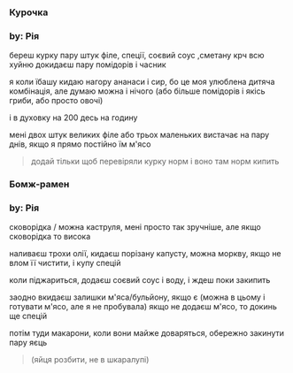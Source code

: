 ### Курочка 
### by: Рія

береш курку пару штук філе, спеції, соєвий соус ,сметану крч всю хуйню 
докидаєш пару помідорів і часник 

я коли їбашу кидаю нагору ананаси і сир, бо це моя улюблена дитяча комбінація, але думаю можна і нічого (або більше помідорів і якісь гриби, або просто овочі)

і в духовку на 200 десь на годину

мені двох штук великих філе або трьох маленьких вистачає на пару днів, якщо я прямо постійно їм м'ясо

> додай тільки щоб перевіряли курку норм
> і воно там норм кипить

### Бомж-рамен
### by: Рія

сковорідка / можна каструля, мені просто так зручніше, але якщо сковорідка то висока

наливаєш трохи олії, кидаєш порізану капусту, можна моркву, якщо не влом її чистити, і купу спецій

коли піджариться, додаєш соєвий соус і воду, і ждеш поки закипить 

заодно вкидаєш залишки м'яса/бульйону, якщо є (можна в цьому і готувати м'ясо, але я не пробувала)
якщо не додаєш м'ясо, то докинь ще спецій


потім туди макарони, коли вони майже доваряться, обережно закинути пару яєць
> (яйця розбити, не в шкаралупі)
